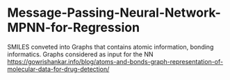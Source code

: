 # Message-Passing-Neural-Network-MPNN-for-Regression
SMILES conveted into Graphs that contains atomic information, bonding informatics. Graphs considered as input for the NN
https://gowrishankar.info/blog/atoms-and-bonds-graph-representation-of-molecular-data-for-drug-detection/
